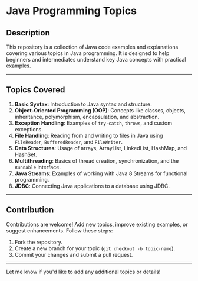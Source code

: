 # Java Programming Topics  

## Description  
This repository is a collection of Java code examples and explanations covering various topics in Java programming. It is designed to help beginners and intermediates understand key Java concepts with practical examples.  

---

## Topics Covered  
1. **Basic Syntax**: Introduction to Java syntax and structure.  
2. **Object-Oriented Programming (OOP)**: Concepts like classes, objects, inheritance, polymorphism, encapsulation, and abstraction.  
3. **Exception Handling**: Examples of `try-catch`, `throws`, and custom exceptions.  
4. **File Handling**: Reading from and writing to files in Java using `FileReader`, `BufferedReader`, and `FileWriter`.  
5. **Data Structures**: Usage of arrays, ArrayList, LinkedList, HashMap, and HashSet.  
6. **Multithreading**: Basics of thread creation, synchronization, and the `Runnable` interface.  
7. **Java Streams**: Examples of working with Java 8 Streams for functional programming.  
8. **JDBC**: Connecting Java applications to a database using JDBC.  

---

## Contribution  
Contributions are welcome! Add new topics, improve existing examples, or suggest enhancements. Follow these steps:  
1. Fork the repository.  
2. Create a new branch for your topic (`git checkout -b topic-name`).  
3. Commit your changes and submit a pull request.  

---

Let me know if you'd like to add any additional topics or details!
